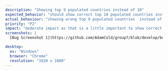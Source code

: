 ```yaml
---
description: "Showing top 9 populated countries instead of 10"
expected_behavior: "should show correct top 10 populated countries instead of top 9 populated countries "
actual_behaviour: "showing wrong top 9 populated countries  instead of correct top 10 populated countries"
priority: "P2"
impact: "moderate impact as that is a little important to show correct top 10 populated countries instead of wrong top 9 populated countries  "
screenshots: |
  [Bug Screenshot 1](https://github.com/AdamCold/group7/blob/develop/bug_reports/bugs_image/bug8.png)

desktop:
  os: "Windows"
  browser: "Chrome"
  resolution: "1920 x 1080"
---
```

